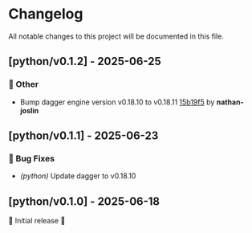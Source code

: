 # Changelog

All notable changes to this project will be documented in this file.

## [python/v0.1.2] - 2025-06-25

### 💼 Other

- Bump dagger engine version v0.18.10 to v0.18.11 [15b19f5](https://github.com/act3-ai/dagger/commit/15b19f514982382566b852e7aac94d574e3ed997) by **nathan-joslin**


## [python/v0.1.1] - 2025-06-23

### 🐛 Bug Fixes

- *(python)* Update dagger to v0.18.10

## [python/v0.1.0] - 2025-06-18

🚀 Initial release 🚀
